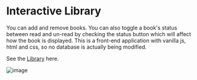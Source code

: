 # Interactive Library 
You can add and remove books. You can also toggle a book's status between read and un-read by checking the status button which will affect how the book is displayed. This is a front-end application with vanilla js, html and css, so no database is actually being modified. 

See the [Library](https://interactive-library.vercel.app/) here. 

![image](https://github.com/macaroonforu/Interactive-Library/assets/121368271/a5b59053-f1de-4cd1-bce1-7be68afe9405)
